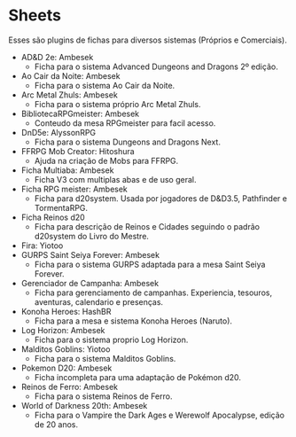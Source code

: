 # Sheets
Esses são plugins de fichas para diversos sistemas (Próprios e Comerciais). 

- AD&D 2e: Ambesek
	- Ficha para o sistema Advanced Dungeons and Dragons 2º edição.
- Ao Cair da Noite: Ambesek
	- Ficha para o sistema Ao Cair da Noite.
- Arc Metal Zhuls: Ambesek
	- Ficha para o sistema próprio Arc Metal Zhuls.
- BibliotecaRPGmeister: Ambesek
	- Conteudo da mesa RPGmeister para facil acesso.
- DnD5e: AlyssonRPG
	- Ficha para o sistema Dungeons and Dragons Next.
- FFRPG Mob Creator: Hitoshura
	- Ajuda na criação de Mobs para FFRPG.
- Ficha Multiaba: Ambesek
	- Ficha V3 com multiplas abas e de uso geral. 
- Ficha RPG meister: Ambesek
	- Ficha para d20system. Usada por jogadores de D&D3.5, Pathfinder e TormentaRPG.
- Ficha Reinos d20
	- Ficha para descrição de Reinos e Cidades seguindo o padrão d20system do Livro do Mestre.  
- Fira: Yiotoo
- GURPS Saint Seiya Forever: Ambesek
	- Ficha para o sistema GURPS adaptada para a mesa Saint Seiya Forever.
- Gerenciador de Campanha: Ambesek
	- Ficha para gerenciamento de campanhas. Experiencia, tesouros, aventuras, calendario e presenças. 
- Konoha Heroes: HashBR
	- Ficha para a mesa e sistema Konoha Heroes (Naruto).
- Log Horizon: Ambesek
	- Ficha para o sistema proprio Log Horizon.
- Malditos Goblins: Yiotoo
	- Ficha para o sistema Malditos Goblins.
- Pokemon D20: Ambesek
	- Ficha incompleta para uma adaptação de Pokémon d20.
- Reinos de Ferro: Ambesek
	- Ficha para o sistema Reinos de Ferro. 
- World of Darkness 20th: Ambesek
	- Ficha para o Vampire the Dark Ages e Werewolf Apocalypse, edição de 20 anos. 
